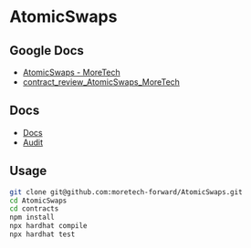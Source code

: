 # AtomicSwaps

## Google Docs

- [AtomicSwaps - MoreTech](https://docs.google.com/document/d/14Fha9TKhlnKRjIvWq2qdCTfINw5r2krWyk2Yh0qRyFo/edit?usp=sharing)
- [contract_review_AtomicSwaps_MoreTech](https://docs.google.com/document/d/1BL7N0oFpmZygeZ_kqIFmpzsZ_--fU-k33SZHs0zLmfU/edit)

## Docs

- [Docs](https://github.com/moretech-forward/AtomicSwaps/blob/main/contracts/Docs.md)
- [Audit](https://github.com/moretech-forward/AtomicSwaps/blob/main/contracts/audit/Audit.md)

## Usage

```sh
git clone git@github.com:moretech-forward/AtomicSwaps.git
cd AtomicSwaps
cd contracts
npm install
npx hardhat compile
npx hardhat test
```

